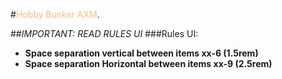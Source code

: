 #<span style="color:#f9bc8d">Hobby Bunker AXM</span>.


##*IMPORTANT: READ RULES UI*
###Rules UI:
- **Space separation vertical between items xx-6 (1.5rem)**
- **Space separation Horizontal between items xx-9 (2.5rem)**
